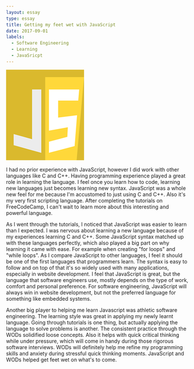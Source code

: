 ```yaml
---
layout: essay
type: essay
title: Getting my feet wet with JavaScript
date: 2017-09-01
labels:
  - Software Engineering
  - Learning
  - JavaSricpt
---
```

<img class="ui small right floated rounded image" src="../images/JS.png">

I had no prior experience with JavaScript, however I did work with other languages like C and C++. Having programming experience played a great role in learning the language. I feel once you learn how to code, learning new languages just becomes learning new syntax. JavaScript was a whole new feel for me because I'm accustomed to just using C and C++. Also it's my very first scripting language. After completing the tutorials on FreeCodeCamp, I can't wait to learn more about this interesting and powerful language.

As I went through the tutorials, I noticed that JavaScript was easier to learn than I expected. I was nervous about learning a new language because of my experiences learning C and C++. Some JavaScript syntax matched up with these languages perfectly, which also played a big part on why learning it came with ease. For example when creating "for loops" and "while loops". As I compare JavaScript to other languages, I feel it should be one of the first languages that programmers learn. The syntax is easy to follow and on top of that it's so widely used with many applications, especially in website development. I feel that JavaScript is great, but the language that software engineers use, mostly depends on the type of work, comfort and personal preference. For software engineering, JavaScript will always win in website development, but not the preferred language for something like embedded systems.

Another big player to helping me learn Javascript was athletic software engineering. The learning style was great in applying my newly learnt language. Going through tutorials is one thing, but actually applying the language to solve problems is another. The consistent practice through the WODs solidified loose concepts. Also it helps with quick critical thinking while under pressure, which will come in handy during those rigorous software interviews. WODs will definitely help me refine my programming skills and anxiety during stressful quick thinking moments. JavaScript and WODs helped get feet wet on what's to come.
